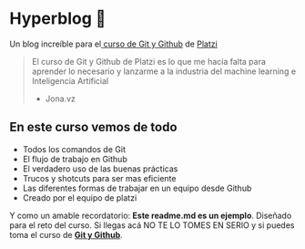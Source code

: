 # Hyperblog  🤘
Un blog increíble para el[ curso de Git y Github](https://platzi.com/cursos/git-github/ " curso de Git y Github") de [Platzi](https://platzi.com/ "Platzi")
> El curso de Git y Github de Platzi es lo que me hacía falta para aprender lo necesario y lanzarme a la industria del machine learning e Inteligencia Artificial
> - Jona.vz

## En este curso vemos de todo
* Todos los comandos de Git
* El flujo de trabajo en Github
* El verdadero uso de las buenas prácticas
* Trucos y shotcuts para ser mas eficiente
* Las diferentes formas de trabajar en un equipo desde Github
* Creado por el equipo de platzi

Y como un amable recordatorio: **Este readme.md es un ejemplo**.  Diseñado para el reto del curso. Si llegas acá NO TE LO TOMES EN SERIO y si puedes toma el curso de  [**Git y Github**](https://platzi.com/cursos/git-github/ "a ver el curso").